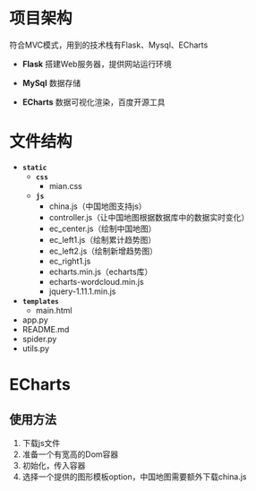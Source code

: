 # 项目架构

符合MVC模式，用到的技术栈有Flask、Mysql、ECharts

- **Flask** 
  搭建Web服务器，提供网站运行环境

- **MySql** 
  数据存储

- **ECharts**
  数据可视化渲染，百度开源工具



# 文件结构

- **`static`**
  - **`css`**
    - mian.css
  - **`js`**
    - china.js（中国地图支持js）
    - controller.js（让中国地图根据数据库中的数据实时变化）
    - ec_center.js（绘制中国地图）
    - ec_left1.js（绘制累计趋势图）
    - ec_left2.js（绘制新增趋势图）
    - ec_right1.js
    - echarts.min.js（echarts库）
    - echarts-wordcloud.min.js
    - jquery-1.11.1.min.js
- **`templates`**
  - main.html
- app.py
- README.md
- spider.py
- utils.py





# ECharts

## 使用方法

1. 下载js文件
2. 准备一个有宽高的Dom容器
3. 初始化，传入容器
4. 选择一个提供的图形模板option，中国地图需要额外下载china.js